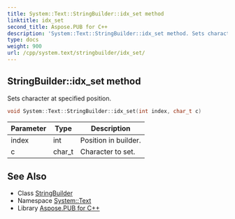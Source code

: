 ```yaml
---
title: System::Text::StringBuilder::idx_set method
linktitle: idx_set
second_title: Aspose.PUB for C++
description: 'System::Text::StringBuilder::idx_set method. Sets character at specified position in C++.'
type: docs
weight: 900
url: /cpp/system.text/stringbuilder/idx_set/
---
```

## StringBuilder::idx_set method


Sets character at specified position.

```cpp
void System::Text::StringBuilder::idx_set(int index, char_t c)
```


| Parameter | Type | Description |
| --- | --- | --- |
| index | int | Position in builder. |
| c | char_t | Character to set. |

## See Also

* Class [StringBuilder](../)
* Namespace [System::Text](../../)
* Library [Aspose.PUB for C++](../../../)
